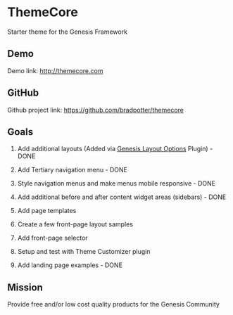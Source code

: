 # ThemeCore

Starter theme for the Genesis Framework

## Demo

Demo link: http://themecore.com

## GitHub

Github project link: https://github.com/bradpotter/themecore

## Goals

1. Add additional layouts (Added via [Genesis Layout Options](https://github.com/bradpotter/genesis-layout-options) Plugin) - DONE

2. Add Tertiary navigation menu - DONE

3. Style navigation menus and make menus mobile responsive - DONE

4. Add additional before and after content widget areas (sidebars) - DONE

5. Add page templates

6. Create a few front-page layout samples

7. Add front-page selector

8. Setup and test with Theme Customizer plugin

9. Add landing page examples - DONE

## Mission

Provide free and/or low cost quality products for the Genesis Community
